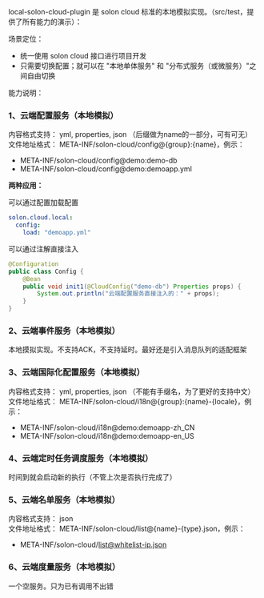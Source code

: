 local-solon-cloud-plugin 是 solon cloud 标准的本地模拟实现。（src/test，提供了所有能力的演示）：

场景定位：
* 统一使用 solon cloud 接口进行项目开发
* 只需要切换配置；就可以在 "本地单体服务" 和 "分布式服务（或微服务）"之间自由切换

能力说明：

### 1、云端配置服务（本地模拟）

内容格式支持： yml, properties, json （后缀做为name的一部分，可有可无）<br/>
文件地址格式： META-INF/solon-cloud/config@{group}:{name}，例示：

* META-INF/solon-cloud/config@demo:demo-db
* META-INF/solon-cloud/config@demo:demoapp.yml


**两种应用：**

可以通过配置加载配置
```yaml
solon.cloud.local:
  config:
    load: "demoapp.yml"
```
可以通过注解直接注入
```java
@Configuration
public class Config {
    @Bean
    public void init1(@CloudConfig("demo-db") Properties props) {
        System.out.println("云端配置服务直接注入的：" + props);
    }
}
```

### 2、云端事件服务（本地模拟）

本地摸拟实现。不支持ACK，不支持延时。最好还是引入消息队列的适配框架

### 3、云端国际化配置服务（本地模拟）

内容格式支持： yml, properties, json （不能有手缀名，为了更好的支持中文）<br/>
文件地址格式： META-INF/solon-cloud/i18n@{group}:{name}-{locale}，例示：

* META-INF/solon-cloud/i18n@demo:demoapp-zh_CN
* META-INF/solon-cloud/i18n@demo:demoapp-en_US


### 4、云端定时任务调度服务（本地模拟）

时间到就会启动新的执行（不管上次是否执行完成了）


### 5、云端名单服务（本地模拟）

内容格式支持： json <br/>
文件地址格式： META-INF/solon-cloud/list@{name}-{type}.json，例示：

* META-INF/solon-cloud/list@whitelist-ip.json


### 6、云端度量服务（本地模拟）

一个空服务。只为已有调用不出错